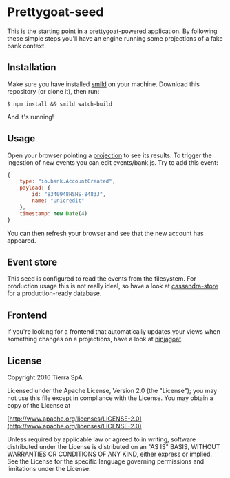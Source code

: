 # Prettygoat-seed

This is the starting point in a [prettygoat](https://github.com/tierratelematics/prettygoat)-powered application.
By following these simple steps you'll have an engine running some projections of a fake bank context.

## Installation

Make sure you have installed [smild](https://github.com/mtfranchetto/smild) on your machine.
Download this repository (or clone it), then run:

`
$ npm install && smild watch-build
`

And it's running!

## Usage

Open your browser pointing a [projection](http://localhost:3000/projections/accounts/list) to see its results.
To trigger the ingestion of new events you can edit events/bank.js. Try to add this event:

```javascript
{
    type: "io.bank.AccountCreated",
    payload: {
        id: "8340948HSHS-8483J",
        name: "Unicredit"
    },
    timestamp: new Date(4)
}
```

You can then refresh your browser and see that the new account has appeared.

## Event store

This seed is configured to read the events from the filesystem. For production usage this is not really ideal, so have a look at [cassandra-store](https://github.com/tierratelematics/prettygoat-cassandra-store) for a production-ready database.

## Frontend

If you're looking for a frontend that automatically updates your views when something changes on a projections, have a look at [ninjagoat](https://github.com/tierratelematics/ninjagoat-seed).

## License

Copyright 2016 Tierra SpA

Licensed under the Apache License, Version 2.0 (the "License");
you may not use this file except in compliance with the License.
You may obtain a copy of the License at

[http://www.apache.org/licenses/LICENSE-2.0](http://www.apache.org/licenses/LICENSE-2.0)

Unless required by applicable law or agreed to in writing, software
distributed under the License is distributed on an "AS IS" BASIS,
WITHOUT WARRANTIES OR CONDITIONS OF ANY KIND, either express or implied.
See the License for the specific language governing permissions and
limitations under the License.